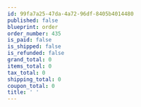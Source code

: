 ```yaml
---
id: 99fa7a25-47da-4a72-96df-8405b4014480
published: false
blueprint: order
order_number: 435
is_paid: false
is_shipped: false
is_refunded: false
grand_total: 0
items_total: 0
tax_total: 0
shipping_total: 0
coupon_total: 0
title: ' '
---
```

